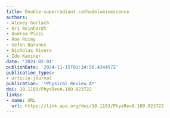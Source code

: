 ```yaml
---
title: Double-superradiant cathodoluminescence
authors:
- Alexey Gorlach
- Ori Reinhardt
- Andrea Pizzi
- Ron Ruimy
- Gefen Baranes
- Nicholas Rivera
- Ido Kaminer
date: '2024-02-01'
publishDate: '2024-11-15T01:34:56.434457Z'
publication_types:
- article-journal
publication: '*Physical Review A*'
doi: 10.1103/PhysRevA.109.023722
links:
- name: URL
  url: https://link.aps.org/doi/10.1103/PhysRevA.109.023722
---
```

